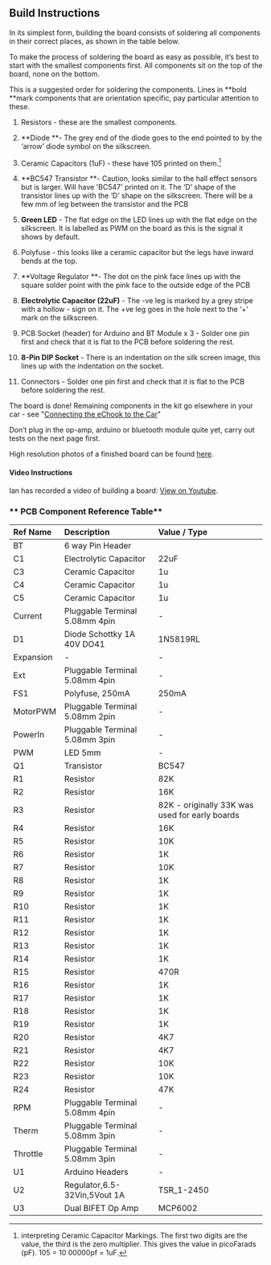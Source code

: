 ## Build Instructions

In its simplest form, building the board consists of soldering all components in their correct places, as shown in the table below.

To make the process of soldering the board as easy as possible, it’s best to start with the smallest components first. All components sit on the top of the board, none on the bottom.

This is a suggested order for soldering the components. Lines in **bold **mark components that are orientation specific, pay particular attention to these.

1. Resistors - these are the smallest components.
2. **Diode **- The grey end of the diode goes to the end pointed to by the ‘arrow’ diode symbol on the silkscreen.
3. Ceramic Capacitors \(1uF\) - these have 105 printed on them.[^1]
4. **BC547 Transistor **- Caution, looks similar to the hall effect sensors but is larger. Will have 'BC547' printed on it. The ‘D’ shape of the transistor lines up with the ‘D’ shape on the silkscreen. There will be a few mm of leg between the transistor and the PCB
5. **Green LED** - The flat edge on the LED lines up with the flat edge on the silkscreen. It is labelled as PWM on the board as this is the signal it shows by default.
6. Polyfuse - this looks like a ceramic capacitor but the legs have inward bends at the top.
7. **Voltage Regulator **- The dot on the pink face lines up with the square solder point with the pink face to the outside edge of the PCB
8. **Electrolytic Capacitor \(22uF\)** - The -ve leg is marked by a grey stripe with a hollow - sign on it. The +ve leg goes in the hole next to the ‘+’ mark on the silkscreen.

9. PCB Socket \(header\) for Arduino and BT Module x 3 -  Solder one pin first and check that it is flat to the PCB before soldering the rest.

10. **8-Pin DIP Socket** - There is an indentation on the silk screen image, this lines up with the indentation on the socket.

11. Connectors - Solder one pin first and check that it is flat to the PCB before soldering the rest.

The board is done! Remaining components in the kit go elsewhere in your car - see "[Connecting the eChook to the Car](https://docs.echook.uk/Connecting-the-eChook-to-the-Car/connecting-the-echook-to-the-car.html)"

Don’t plug in the op-amp, arduino or bluetooth module quite yet, carry out tests on the next page first.

High resolution photos of a finished board can be found [here](https://goo.gl/photos/QLNfrek9v2v522xa9).

#### Video Instructions

Ian has recorded a video of building a board: [View on Youtube](https://www.youtube.com/watch?v=PspD6s5LoBA).

### ** PCB Component Reference Table**

| **Ref Name** | **Description** | **Value / Type** |
| :--- | :--- | :--- |
| BT | 6 way Pin Header |  |
| C1 | Electrolytic Capacitor | 22uF |
| C3 | Ceramic Capacitor | 1u |
| C4 | Ceramic Capacitor | 1u |
| C5 | Ceramic Capacitor | 1u |
| Current | Pluggable Terminal 5.08mm 4pin | - |
| D1 | Diode Schottky 1A 40V DO41 | 1N5819RL |
| Expansion | - | - |
| Ext | Pluggable Terminal 5.08mm 4pin | - |
| FS1 | Polyfuse, 250mA | 250mA |
| MotorPWM | Pluggable Terminal 5.08mm 2pin | - |
| PowerIn | Pluggable Terminal 5.08mm 3pin | - |
| PWM | LED 5mm | - |
| Q1 | Transistor | BC547 |
| R1 | Resistor | 82K |
| R2 | Resistor | 16K |
| R3 | Resistor | 82K - originally 33K was used for early boards |
| R4 | Resistor | 16K |
| R5 | Resistor | 10K |
| R6 | Resistor | 1K |
| R7 | Resistor | 10K |
| R8 | Resistor | 1K |
| R9 | Resistor | 1K |
| R10 | Resistor | 1K |
| R11 | Resistor | 1K |
| R12 | Resistor | 1K |
| R13 | Resistor | 1K |
| R14 | Resistor | 1K |
| R15 | Resistor | 470R |
| R16 | Resistor | 1K |
| R17 | Resistor | 1K |
| R18 | Resistor | 1K |
| R19 | Resistor | 1K |
| R20 | Resistor | 4K7 |
| R21 | Resistor | 4K7 |
| R22 | Resistor | 10K |
| R23 | Resistor | 10K |
| R24 | Resistor | 47K |
| RPM | Pluggable Terminal 5.08mm 4pin | - |
| Therm | Pluggable Terminal 5.08mm 3pin | - |
| Throttle | Pluggable Terminal 5.08mm 3pin | - |
| U1 | Arduino Headers | - |
| U2 | Regulator,6.5-32Vin,5Vout 1A | TSR\_1-2450 |
| U3 | Dual BIFET Op Amp | MCP6002 |



[^1]: interpreting Ceramic Capacitor Markings. The first two digits are the value, the third is the zero multiplier. This gives the value in picoFarads \(pF\). 105 = 10 00000pf = 1uF.

